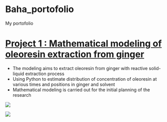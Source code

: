 # Baha_portofolio
My portofolio

# [Project 1 : Mathematical modeling of oleoresin extraction from ginger](https://github.com/bahategar/Prasimulation-For-Oleorecin-Extraction-From-Ginger)
* The modeling aims to extract oleoresin from ginger with reactive solid-liquid extraction process
* Using Python to estimate distribution of concentration of oleoresin at various times and positions in ginger and solvent
* Mathematical modeling is carried out for the initial planning of the research

![](https://github.com/bahategar/Prasimulation-For-Oleorecin-Extraction-From-Ginger/blob/main/Figure%201.png)

![](https://github.com/bahategar/Prasimulation-For-Oleorecin-Extraction-From-Ginger/blob/main/Figure%202.png)

